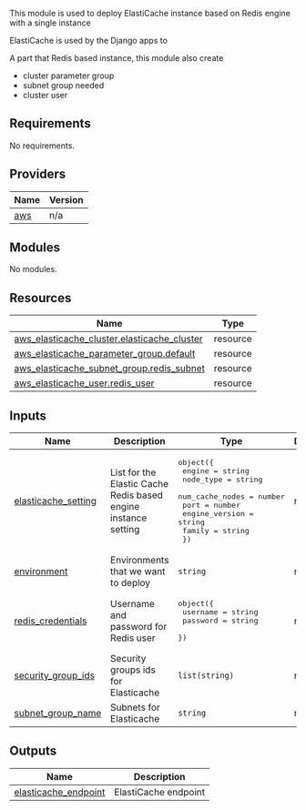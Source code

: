 <!-- BEGIN_TF_DOCS -->
This module is used to deploy ElastiCache instance based on Redis engine with a single instance

ElastiCache is used by the Django apps to

A part that Redis based instance, this module also create

- cluster parameter group
- subnet group needed
- cluster user  

## Requirements

No requirements.

## Providers

| Name | Version |
|------|---------|
| <a name="provider_aws"></a> [aws](#provider\_aws) | n/a |

## Modules

No modules.

## Resources

| Name | Type |
|------|------|
| [aws_elasticache_cluster.elasticache_cluster](https://registry.terraform.io/providers/hashicorp/aws/latest/docs/resources/elasticache_cluster) | resource |
| [aws_elasticache_parameter_group.default](https://registry.terraform.io/providers/hashicorp/aws/latest/docs/resources/elasticache_parameter_group) | resource |
| [aws_elasticache_subnet_group.redis_subnet](https://registry.terraform.io/providers/hashicorp/aws/latest/docs/resources/elasticache_subnet_group) | resource |
| [aws_elasticache_user.redis_user](https://registry.terraform.io/providers/hashicorp/aws/latest/docs/resources/elasticache_user) | resource |

## Inputs

| Name | Description | Type | Default | Required |
|------|-------------|------|---------|:--------:|
| <a name="input_elasticache_setting"></a> [elasticache\_setting](#input\_elasticache\_setting) | List for the Elastic Cache Redis based engine instance setting | <pre>object({<br>    engine          = string<br>    node_type       = string<br>    num_cache_nodes = number<br>    port            = number<br>    engine_version  = string<br>    family          = string<br>  })</pre> | n/a | yes |
| <a name="input_environment"></a> [environment](#input\_environment) | Environments that we want to deploy | `string` | n/a | yes |
| <a name="input_redis_credentials"></a> [redis\_credentials](#input\_redis\_credentials) | Username and password for Redis user | <pre>object({<br>    username = string<br>    password = string<br>  })</pre> | n/a | yes |
| <a name="input_security_group_ids"></a> [security\_group\_ids](#input\_security\_group\_ids) | Security groups ids for Elasticache | `list(string)` | n/a | yes |
| <a name="input_subnet_group_name"></a> [subnet\_group\_name](#input\_subnet\_group\_name) | Subnets for Elasticache | `string` | n/a | yes |

## Outputs

| Name | Description |
|------|-------------|
| <a name="output_elasticache_endpoint"></a> [elasticache\_endpoint](#output\_elasticache\_endpoint) | ElastiCache endpoint |
<!-- END_TF_DOCS -->